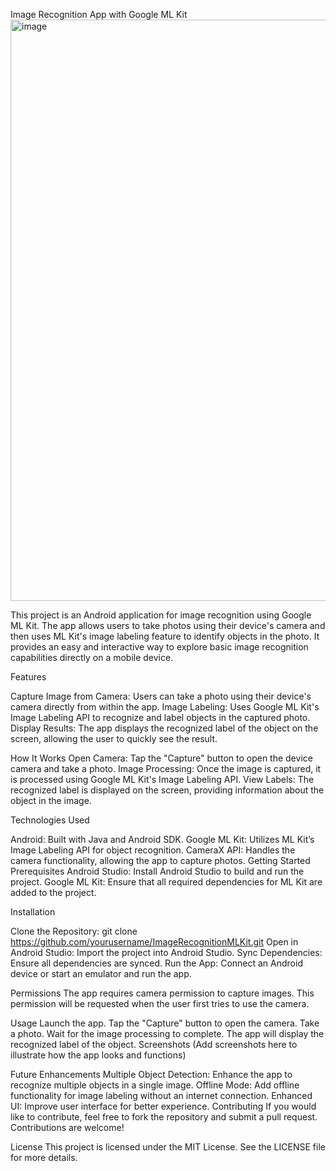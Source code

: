 Image Recognition App with Google ML Kit
<img width="930" alt="image" src="https://github.com/user-attachments/assets/504005e2-730e-449d-a918-f4311c6db8b2">

This project is an Android application for image recognition using Google ML Kit. The app allows users to take photos using their device's camera and then uses ML Kit's image labeling feature to identify objects in the photo. It provides an easy and interactive way to explore basic image recognition capabilities directly on a mobile device.

Features

Capture Image from Camera: Users can take a photo using their device's camera directly from within the app.
Image Labeling: Uses Google ML Kit's Image Labeling API to recognize and label objects in the captured photo.
Display Results: The app displays the recognized label of the object on the screen, allowing the user to quickly see the result.

How It Works
Open Camera: Tap the "Capture" button to open the device camera and take a photo.
Image Processing: Once the image is captured, it is processed using Google ML Kit's Image Labeling API.
View Labels: The recognized label is displayed on the screen, providing information about the object in the image.

Technologies Used

Android: Built with Java and Android SDK.
Google ML Kit: Utilizes ML Kit’s Image Labeling API for object recognition.
CameraX API: Handles the camera functionality, allowing the app to capture photos.
Getting Started
Prerequisites
Android Studio: Install Android Studio to build and run the project.
Google ML Kit: Ensure that all required dependencies for ML Kit are added to the project.

Installation

Clone the Repository:
git clone https://github.com/yourusername/ImageRecognitionMLKit.git
Open in Android Studio: Import the project into Android Studio.
Sync Dependencies: Ensure all dependencies are synced.
Run the App: Connect an Android device or start an emulator and run the app.

Permissions
The app requires camera permission to capture images. This permission will be requested when the user first tries to use the camera.

Usage
Launch the app.
Tap the "Capture" button to open the camera.
Take a photo.
Wait for the image processing to complete. The app will display the recognized label of the object.
Screenshots
(Add screenshots here to illustrate how the app looks and functions)

Future Enhancements
Multiple Object Detection: Enhance the app to recognize multiple objects in a single image.
Offline Mode: Add offline functionality for image labeling without an internet connection.
Enhanced UI: Improve user interface for better experience.
Contributing
If you would like to contribute, feel free to fork the repository and submit a pull request. Contributions are welcome!

License
This project is licensed under the MIT License. See the LICENSE file for more details.
